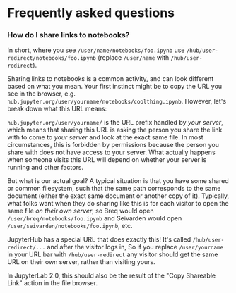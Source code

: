 # Frequently asked questions


### How do I share links to notebooks?

In short, where you see `/user/name/notebooks/foo.ipynb` use `/hub/user-redirect/notebooks/foo.ipynb` (replace `/user/name` with `/hub/user-redirect`).

Sharing links to notebooks is a common activity,
and can look different based on what you mean.
Your first instinct might be to copy the URL you see in the browser,
e.g. `hub.jupyter.org/user/yourname/notebooks/coolthing.ipynb`.
However, let's break down what this URL means:

`hub.jupyter.org/user/yourname/` is the URL prefix handled by *your server*,
which means that sharing this URL is asking the person you share the link with
to come to *your server* and look at the exact same file.
In most circumstances, this is forbidden by permissions because the person you share with does not have access to your server.
What actually happens when someone visits this URL will depend on whether your server is running and other factors.

But what is our actual goal?
A typical situation is that you have some shared or common filesystem,
such that the same path corresponds to the same document
(either the exact same document or another copy of it).
Typically, what folks want when they do sharing like this
is for each visitor to open the same file *on their own server*,
so Breq would open `/user/breq/notebooks/foo.ipynb` and
Seivarden would open `/user/seivarden/notebooks/foo.ipynb`, etc.

JupyterHub has a special URL that does exactly this!
It's called `/hub/user-redirect/...` and after the visitor logs in,
So if you replace `/user/yourname` in your URL bar
with `/hub/user-redirect` any visitor should get the same
URL on their own server, rather than visiting yours.

In JupyterLab 2.0, this should also be the result of the "Copy Shareable Link"
action in the file browser.
